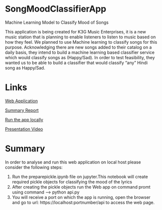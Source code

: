 # SongMoodClassifierApp

Machine Learning Model to Classify Mood of Songs

This application is being created for K3G Music Enterprises, it is a new music station that is planning to enable listeners to listen to music based on how they feel. We planned to use Machine learning to classify songs for this purpose. Acknowledging there are new songs added to their catalog on a daily basis, they intend to build a machine learning based classifier service which would classify songs as (Happy/Sad). In order to test feasibility, they wanted us to be able to build a classifier that would classify “any” Hindi song as Happy/Sad.

# Links

[Web Application](https://k3gmusicmoodapp.herokuapp.com/api)

[Summary Report](https://codelabs-preview.appspot.com/?file_id=1FDRGfPLQ7AscG0SiqKDy3gJfEz2h_J7-XwPDZKwpTOQ#6)

[Run the app locally](https://youtu.be/LRMoRKkJjfk)

[Presentation Video](https://youtu.be/6K_xV1CwTUc)

# Summary

In order to analyse and run this web application on local host please consider the following steps:
1. Run the preparepickle.ipynb file on jupyter.This notebook will create required pickle objects for classifying the mood of the lyrics
2. After creating the pickle objects run the Web app on command promt using command --> python api.py
3. You will receive a port on which the app is running, open the browser and go to url: https://localhost:portnumber/api to access the web page.

